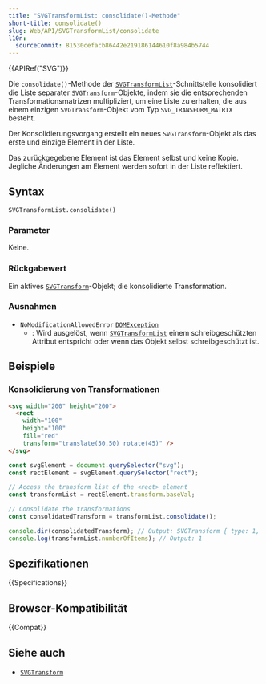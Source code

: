 ```yaml
---
title: "SVGTransformList: consolidate()-Methode"
short-title: consolidate()
slug: Web/API/SVGTransformList/consolidate
l10n:
  sourceCommit: 81530cefacb86442e219186144610f8a984b5744
---
```


{{APIRef("SVG")}}

Die `consolidate()`-Methode der [`SVGTransformList`](/de/docs/Web/API/SVGTransformList)-Schnittstelle konsolidiert die Liste separater [`SVGTransform`](/de/docs/Web/API/SVGTransform)-Objekte, indem sie die entsprechenden Transformationsmatrizen multipliziert, um eine Liste zu erhalten, die aus einem einzigen `SVGTransform`-Objekt vom Typ `SVG_TRANSFORM_MATRIX` besteht.

Der Konsolidierungsvorgang erstellt ein neues `SVGTransform`-Objekt als das erste und einzige Element in der Liste.

Das zurückgegebene Element ist das Element selbst und keine Kopie. Jegliche Änderungen am Element werden sofort in der Liste reflektiert.

## Syntax

```js-nolint
SVGTransformList.consolidate()
```

### Parameter

Keine.

### Rückgabewert

Ein aktives [`SVGTransform`](/de/docs/Web/API/SVGTransform)-Objekt; die konsolidierte Transformation.

### Ausnahmen

- `NoModificationAllowedError` [`DOMException`](/de/docs/Web/API/DOMException)
  - : Wird ausgelöst, wenn [`SVGTransformList`](/de/docs/Web/API/SVGTransformList) einem schreibgeschützten Attribut entspricht oder wenn das Objekt selbst schreibgeschützt ist.

## Beispiele

### Konsolidierung von Transformationen

```html
<svg width="200" height="200">
  <rect
    width="100"
    height="100"
    fill="red"
    transform="translate(50,50) rotate(45)" />
</svg>
```

```js
const svgElement = document.querySelector("svg");
const rectElement = svgElement.querySelector("rect");

// Access the transform list of the <rect> element
const transformList = rectElement.transform.baseVal;

// Consolidate the transformations
const consolidatedTransform = transformList.consolidate();

console.dir(consolidatedTransform); // Output: SVGTransform { type: 1, matrix: SVGMatrix, angle: 0 }
console.log(transformList.numberOfItems); // Output: 1
```

## Spezifikationen

{{Specifications}}

## Browser-Kompatibilität

{{Compat}}

## Siehe auch

- [`SVGTransform`](/de/docs/Web/API/SVGTransform)
